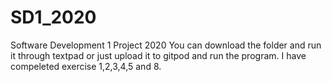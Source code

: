 # SD1_2020
Software Development 1 Project 2020
You can download the folder and run it through textpad or just upload it to gitpod and run the program. 
I have compeleted exercise 1,2,3,4,5 and 8. 
